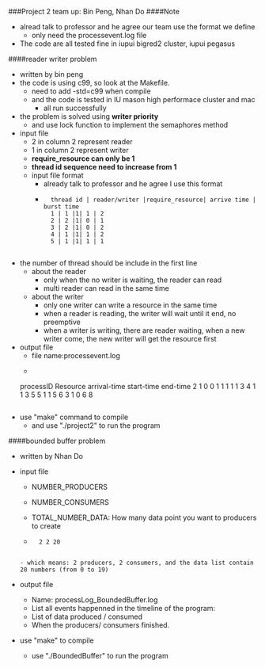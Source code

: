 ###Project 2
	team up: Bin Peng, Nhan Do
####Note
- alread talk to professor and he agree our team use the format we define
	- only need the processevent.log file
- The code are all tested fine in iupui bigred2 cluster, iupui pegasus

####reader writer problem
- written by bin peng
- the code is using c99, so look at the Makefile.
	- need to add -std=c99 when compile
	- and the code is tested in IU mason high performace cluster and mac
		- all run successfully
- the problem is solved using **writer priority**
	- and use lock function to implement the semaphores method
- input file
	- 2 in column 2 represent reader 
	- 1 in column 2 represent writer
	- **require_resource can only be 1**
	- **thread id sequence need to increase from 1**
	- input file format
		- already talk to professor and he agree I use this format
		- ```
			thread id | reader/writer |require_resource| arrive time | burst time
			1 | 1 |1| 1 | 2
			2 | 2 |1| 0 | 1
			3 | 2 |1| 0 | 2
			4 | 1 |1| 1 | 2
			5 | 1 |1| 1 | 1
		```

- the number of thread should be include in the first line
	- about the reader
		- only when the no writer is waiting, the reader can read
		- multi reader can read in the same time
	- about the writer
		- only one writer can write a resource in the same time
		- when a reader is reading, the writer will wait until it end, no preemptive
		- when a writer is writing, there are reader waiting, when a new writer come, the new writer will get the resource first
- output file
	- file name:processevent.log
	- ```
	processID Resource arrival-time start-time end-time
	2 1 0 0 1
	1 1 1 1 3
	4 1 1 3 5
	5 1 1 5 6
	3 1 0 6 8
	```
- use "make" command to compile
	- and use "./project2" to run the program

####bounded buffer problem
- written by Nhan Do
- input file
	- NUMBER_PRODUCERS
	- NUMBER_CONSUMERS
	- TOTAL_NUMBER_DATA: How many data point you want to producers to create

	- ```Example: input.1
		2 2 20
	```

	- which means: 2 producers, 2 consumers, and the data list contain 20 numbers (from 0 to 19)

- output file
	- Name: processLog_BoundedBuffer.log
	- List all events happenned in the timeline of the program:
	- List of data produced / consumed
	- When the producers/ consumers finished.

- use "make" to compile
	- use "./BoundedBuffer" to run the program